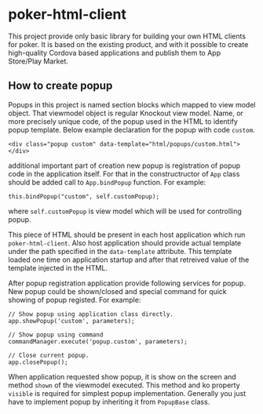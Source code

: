 # poker-html-client

This project provide only basic library for building your own HTML clients for poker.
It is based on the existing product, and with it possible to create high-quality Cordova based 
applications and publish them to App Store/Play Market.

## How to create popup

Popups in this project is named section blocks which mapped to view model object.
That viewmodel object is regular Knockout view model. Name, or more precisely unique code, of the popup
used in the HTML to identify popup template. Below example declaration for the popup with code `custom`.

    <div class="popup custom" data-template="html/popups/custom.html"></div>

additional important part of creation new popup is registration of popup code in the application itself. For that
in the constructructor of `App` class should be added call to `App.bindPopup` function. For example: 

    this.bindPopup("custom", self.customPopup);

where `self.customPopup` is view model which will be used for controlling popup.

This piece of HTML should be present in each host application which run `poker-html-client`. Also host application should provide actual template under the path specified in the `data-template` attribute. This template loaded one time on application startup and after that retreived value of the template injected in the HTML.

After popup registration application provide following services for popup. New popup could be shown/closed and special command for quick showing of popup registed. For example:

    // Show popup using application class directly.
    app.showPopup('custom', parameters);

    // Show popup using command
    commandManager.execute('popup.custom', parameters);

    // Close current popup.
    app.closePopup();

When application requested show popup, it is show on the screen and method `shown` of the viewmodel executed. This method and ko property `visible` is required for simplest popup implementation. Generally you just have to implement popup by inheriting it from `PopupBase` class. 